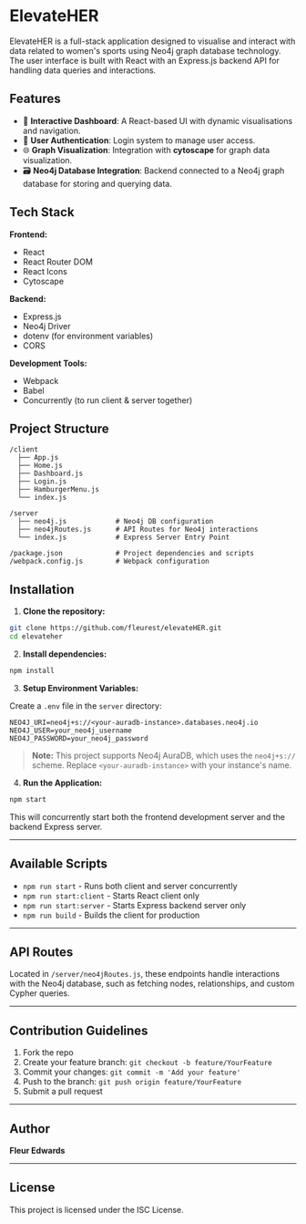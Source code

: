 # ElevateHER

ElevateHER is a full-stack application designed to visualise and interact with data related to women's sports using Neo4j graph database technology. The user interface is built with React with an Express.js backend API for handling data queries and interactions.

## Features

- 🚀 **Interactive Dashboard**: A React-based UI with dynamic visualisations and navigation.
- 🔐 **User Authentication**: Login system to manage user access.
- 🌐 **Graph Visualization**: Integration with **cytoscape** for graph data visualization.
- 🗃️ **Neo4j Database Integration**: Backend connected to a Neo4j graph database for storing and querying data.

## Tech Stack

**Frontend:**
- React
- React Router DOM
- React Icons
- Cytoscape

**Backend:**
- Express.js
- Neo4j Driver
- dotenv (for environment variables)
- CORS

**Development Tools:**
- Webpack
- Babel
- Concurrently (to run client & server together)

## Project Structure

```
/client
  ├── App.js
  ├── Home.js
  ├── Dashboard.js
  ├── Login.js
  ├── HamburgerMenu.js
  └── index.js

/server
  ├── neo4j.js            # Neo4j DB configuration
  ├── neo4jRoutes.js      # API Routes for Neo4j interactions
  └── index.js            # Express Server Entry Point

/package.json             # Project dependencies and scripts
/webpack.config.js        # Webpack configuration
```

## Installation

1. **Clone the repository:**

```bash
git clone https://github.com/fleurest/elevateHER.git
cd elevateher
```

2. **Install dependencies:**

```bash
npm install
```

3. **Setup Environment Variables:**

Create a `.env` file in the `server` directory:

```
NEO4J_URI=neo4j+s://<your-auradb-instance>.databases.neo4j.io
NEO4J_USER=your_neo4j_username
NEO4J_PASSWORD=your_neo4j_password
```

> **Note:** This project supports Neo4j AuraDB, which uses the `neo4j+s://` scheme. Replace `<your-auradb-instance>` with your instance's name.

4. **Run the Application:**

```bash
npm start
```

This will concurrently start both the frontend development server and the backend Express server.

---

## Available Scripts

- `npm run start` - Runs both client and server concurrently
- `npm run start:client` - Starts React client only
- `npm run start:server` - Starts Express backend server only
- `npm run build` - Builds the client for production

---

## API Routes

Located in `/server/neo4jRoutes.js`, these endpoints handle interactions with the Neo4j database, such as fetching nodes, relationships, and custom Cypher queries.

---

## Contribution Guidelines

1. Fork the repo
2. Create your feature branch: `git checkout -b feature/YourFeature`
3. Commit your changes: `git commit -m 'Add your feature'`
4. Push to the branch: `git push origin feature/YourFeature`
5. Submit a pull request

---

## Author

**Fleur Edwards**

---

## License

This project is licensed under the ISC License.